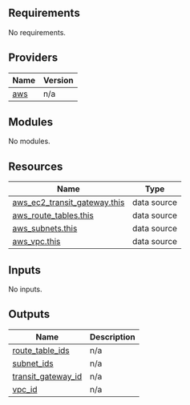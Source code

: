 ## Requirements

No requirements.

## Providers

| Name | Version |
|------|---------|
| <a name="provider_aws"></a> [aws](#provider\_aws) | n/a |

## Modules

No modules.

## Resources

| Name | Type |
|------|------|
| [aws_ec2_transit_gateway.this](https://registry.terraform.io/providers/hashicorp/aws/latest/docs/data-sources/ec2_transit_gateway) | data source |
| [aws_route_tables.this](https://registry.terraform.io/providers/hashicorp/aws/latest/docs/data-sources/route_tables) | data source |
| [aws_subnets.this](https://registry.terraform.io/providers/hashicorp/aws/latest/docs/data-sources/subnets) | data source |
| [aws_vpc.this](https://registry.terraform.io/providers/hashicorp/aws/latest/docs/data-sources/vpc) | data source |

## Inputs

No inputs.

## Outputs

| Name | Description |
|------|-------------|
| <a name="output_route_table_ids"></a> [route\_table\_ids](#output\_route\_table\_ids) | n/a |
| <a name="output_subnet_ids"></a> [subnet\_ids](#output\_subnet\_ids) | n/a |
| <a name="output_transit_gateway_id"></a> [transit\_gateway\_id](#output\_transit\_gateway\_id) | n/a |
| <a name="output_vpc_id"></a> [vpc\_id](#output\_vpc\_id) | n/a |
